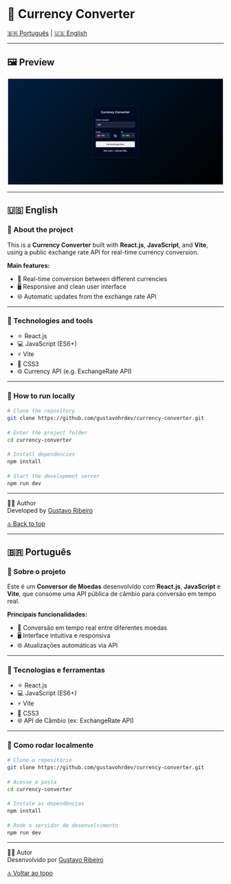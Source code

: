 # 💱 Currency Converter

[🇧🇷 Português](#-português) | [🇺🇸 English](#-english)

---

## 🖼️ Preview

<div align="center">
  <img src="public/ConversordeMoeda.png" alt="Currency Converter Preview" width="500"/>
</div>

---

## 🇺🇸 English

### 📌 About the project

This is a **Currency Converter** built with **React.js**, **JavaScript**, and **Vite**, using a public exchange rate API for real-time currency conversion.

**Main features:**
- 🔄 Real-time conversion between different currencies
- 🖥️ Responsive and clean user interface
- 🌐 Automatic updates from the exchange rate API

---

### 🧪 Technologies and tools

- ⚛️ React.js  
- 💻 JavaScript (ES6+)  
- ⚡ Vite  
- 🎨 CSS3  
- 🌐 Currency API (e.g. ExchangeRate API)

---

### 🚀 How to run locally

```bash
# Clone the repository
git clone https://github.com/gustavohrdev/currency-converter.git

# Enter the project folder
cd currency-converter

# Install dependencies
npm install

# Start the development server
npm run dev
```

---

👨‍💻 Author  
Developed by [Gustavo Ribeiro](https://www.linkedin.com/in/gustavohrdev)

[🔝 Back to top](#-currency-converter)

---

## 🇧🇷 Português

### 📌 Sobre o projeto

Este é um **Conversor de Moedas** desenvolvido com **React.js**, **JavaScript** e **Vite**, que consome uma API pública de câmbio para conversão em tempo real.

**Principais funcionalidades:**
- 🔄 Conversão em tempo real entre diferentes moedas
- 🖥️ Interface intuitiva e responsiva
- 🌐 Atualizações automáticas via API

---

### 🧪 Tecnologias e ferramentas

- ⚛️ React.js  
- 💻 JavaScript (ES6+)  
- ⚡ Vite  
- 🎨 CSS3  
- 🌐 API de Câmbio (ex: ExchangeRate API)

---

### 🚀 Como rodar localmente

```bash
# Clone o repositório
git clone https://github.com/gustavohrdev/currency-converter.git

# Acesse a pasta
cd currency-converter

# Instale as dependências
npm install

# Rode o servidor de desenvolvimento
npm run dev
```

---

👨‍💻 Autor  
Desenvolvido por [Gustavo Ribeiro](https://www.linkedin.com/in/gustavohrdev)

[🔝 Voltar ao topo](#-currency-converter)
